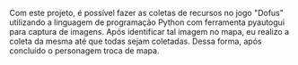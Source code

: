 Com este projeto, é possível fazer as coletas de recursos no jogo "Dofus" utilizando a linguagem de programação Python com ferramenta pyautogui para captura de imagens.
Após identificar tal imagem no mapa, eu realizo a coleta da mesma até que todas sejam coletadas. Dessa forma, após concluído o personagem troca de mapa.
